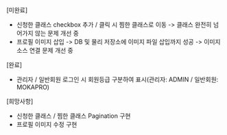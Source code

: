   [미완료]
  - 신청한 클래스 checkbox 추가 / 클릭 시 찜한 클래스로 이동 -> 클래스 완전히 넘어가지 않는 문제 개선 중
  - 프로필 이미지 삽입 -> DB 및 물리 저장소에 이미지 파일 삽입까지 성공 -> 이미지 소스 연결 문제 개선 중  
  
  [완료]
  - 관리자 / 일반회원 로그인 시 회원등급 구분하여 표시(관리자: ADMIN / 일반회원: MOKAPRO)
  
  [희망사항]
  - 신청한 클래스 / 찜한 클래스 Pagination 구현
  - 프로필 이미지 수정 구현
